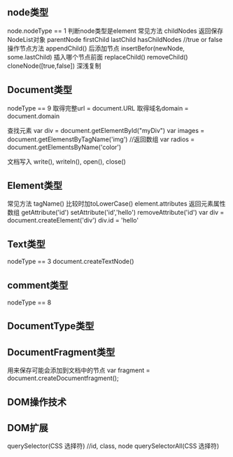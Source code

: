 node类型
-
node.nodeType == 1 判断node类型是element
常见方法
childNodes 返回保存NodeList对象
parentNode
firstChild
lastChild
hasChildNodes   //true or false
操作节点方法
appendChild() 后添加节点
insertBefor(newNode, some.lastChild) 插入哪个节点前面
replaceChild()
removeChild()
cloneNode([true,false]) 深浅复制

Document类型
-
nodeType == 9
取得完整url = document.URL
取得域名domain = document.domain

查找元素
var div = document.getElementById("myDiv")
var images = document.getElemenstByTagName('img')  //返回数组
var radios = document.getElementsByName('color')

文档写入
write(), writeln(), open(), close()

Element类型
-
常见方法
tagName() 比较时加toLowerCase()
element.attributes 返回元素属性数组
getAttribute('id')
setAttribute('id','hello')
removeAttribute('id')
var div = document.createElement('div')
div.id = 'hello'

Text类型
-
nodeType == 3
document.createTextNode()

comment类型
-
nodeType == 8

DocumentType类型
-
DocumentFragment类型
-
用来保存可能会添加到文档中的节点
var fragment = document.createDocumentfragment();


DOM操作技术
-
DOM扩展
-
querySelector(CSS 选择符) //id, class, node
querySelectorAll(CSS 选择符)




